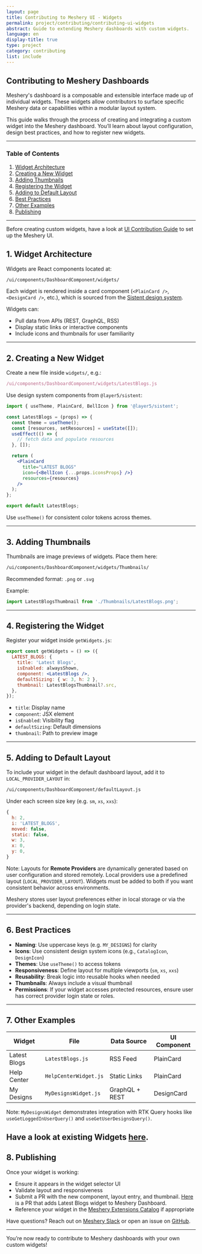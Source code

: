 ```yaml
---
layout: page
title: Contributing to Meshery UI - Widgets
permalink: project/contributing/contributing-ui-widgets
abstract: Guide to extending Meshery dashboards with custom widgets.
language: en
display-title: true
type: project
category: contributing
list: include
---
```


## <a name="contributing-ui-widgets">Contributing to Meshery Dashboards</a>

Meshery's dashboard is a composable and extensible interface made up of individual widgets. These widgets allow contributors to surface specific Meshery data or capabilities within a modular layout system.

This guide walks through the process of creating and integrating a custom widget into the Meshery dashboard. You’ll learn about layout configuration, design best practices, and how to register new widgets.

---

### Table of Contents

1. [Widget Architecture](#widget-architecture)
2. [Creating a New Widget](#creating-a-new-widget)
3. [Adding Thumbnails](#adding-thumbnails)
4. [Registering the Widget](#registering-the-widget)
5. [Adding to Default Layout](#adding-to-default-layout)
6. [Best Practices](#best-practices)
7. [Other Examples](#other-examples)
8. [Publishing](#publishing)

---

Before creating custom widgets, have a look at [UI Contribution Guide](https://docs.meshery.io/project/contributing/contributing-ui) to set up the Meshery UI.

## <a name="widget-architecture">1. Widget Architecture</a>

Widgets are React components located at:
```bash
/ui/components/DashboardComponent/widgets/
```

Each widget is rendered inside a card component (`<PlainCard />`, `<DesignCard />`, etc.), which is sourced from the [Sistent design system](https://github.com/layer5io/sistent).

Widgets can:
- Pull data from APIs (REST, GraphQL, RSS)
- Display static links or interactive components
- Include icons and thumbnails for user familiarity

---

## <a name="creating-a-new-widget">2. Creating a New Widget</a>

Create a new file inside `widgets/`, e.g.:
```jsx
/ui/components/DashboardComponent/widgets/LatestBlogs.js
```

Use design system components from `@layer5/sistent`:
```jsx
import { useTheme, PlainCard, BellIcon } from '@layer5/sistent';

const LatestBlogs = (props) => {
  const theme = useTheme();
  const [resources, setResources] = useState([]);
  useEffect(() => {
    // fetch data and populate resources
  }, []);

  return (
    <PlainCard
      title="LATEST BLOGS"
      icon={<BellIcon {...props.iconsProps} />}
      resources={resources}
    />
  );
};

export default LatestBlogs;
```

Use `useTheme()` for consistent color tokens across themes.

---

## <a name="adding-thumbnails">3. Adding Thumbnails</a>

Thumbnails are image previews of widgets. Place them here:
```bash
/ui/components/DashboardComponent/widgets/Thumbnails/
```

Recommended format: `.png` or `.svg`

Example:
```js
import LatestBlogsThumbnail from './Thumbnails/LatestBlogs.png';
```

---

## <a name="registering-the-widget">4. Registering the Widget</a>

Register your widget inside `getWidgets.js`:
```jsx
export const getWidgets = () => ({
  LATEST_BLOGS: {
    title: 'Latest Blogs',
    isEnabled: alwaysShown,
    component: <LatestBlogs />,  
    defaultSizing: { w: 3, h: 2 },
    thumbnail: LatestBlogsThumbnail?.src,
  },
});
```

- `title`: Display name
- `component`: JSX element
- `isEnabled`: Visibility flag
- `defaultSizing`: Default dimensions
- `thumbnail`: Path to preview image

---

## <a name="adding-to-default-layout">5. Adding to Default Layout</a>

To include your widget in the default dashboard layout, add it to `LOCAL_PROVIDER_LAYOUT` in:
```bash
/ui/components/DashboardComponent/defaultLayout.js
```

Under each screen size key (e.g. `sm`, `xs`, `xxs`):
```js
{
  h: 2,
  i: 'LATEST_BLOGS',
  moved: false,
  static: false,
  w: 3,
  x: 0,
  y: 0,
}
```

Note: Layouts for **Remote Providers** are dynamically generated based on user configuration and stored remotely. Local providers use a predefined layout (`LOCAL_PROVIDER_LAYOUT`). Widgets must be added to both if you want consistent behavior across environments.

Meshery stores user layout preferences either in local storage or via the provider's backend, depending on login state.

---

## <a name="best-practices">6. Best Practices</a>

- **Naming**: Use uppercase keys (e.g. `MY_DESIGNS`) for clarity
- **Icons**: Use consistent design system icons (e.g., `CatalogIcon`, `DesignIcon`)
- **Themes**: Use `useTheme()` to access tokens
- **Responsiveness**: Define layout for multiple viewports (`sm`, `xs`, `xxs`)
- **Reusability**: Break logic into reusable hooks when needed
- **Thumbnails**: Always include a visual thumbnail
- **Permissions**: If your widget accesses protected resources, ensure user has correct provider login state or roles.

---

## <a name="other-examples">7. Other Examples</a>

| Widget            | File                     | Data Source       | UI Component  |
|-------------------|--------------------------|-------------------|---------------|
| Latest Blogs      | `LatestBlogs.js`         | RSS Feed          | PlainCard     |
| Help Center       | `HelpCenterWidget.js`    | Static Links      | PlainCard     |
| My Designs        | `MyDesignsWidget.js`     | GraphQL + REST    | DesignCard    |

Note: `MyDesignsWidget` demonstrates integration with RTK Query hooks like `useGetLoggedInUserQuery()` and `useGetUserDesignsQuery()`.

Have a look at existing Widgets [here](https://github.com/meshery/meshery/tree/master/ui/components/DashboardComponent/widgets).
---

## <a name="publishing">8. Publishing</a>

Once your widget is working:
- Ensure it appears in the widget selector UI
- Validate layout and responsiveness
- Submit a PR with the new component, layout entry, and thumbnail. [Here](https://github.com/meshery/meshery/pull/13629) is a PR that adds Latest Blogs widget to Meshery Dashboard.
- Reference your widget in the [Meshery Extensions Catalog](https://meshery.io/extensions) if appropriate

Have questions? Reach out on [Meshery Slack](https://slack.layer5.io) or open an issue on [GitHub](https://github.com/meshery/meshery).

---

You’re now ready to contribute to Meshery dashboards with your own custom widgets!

